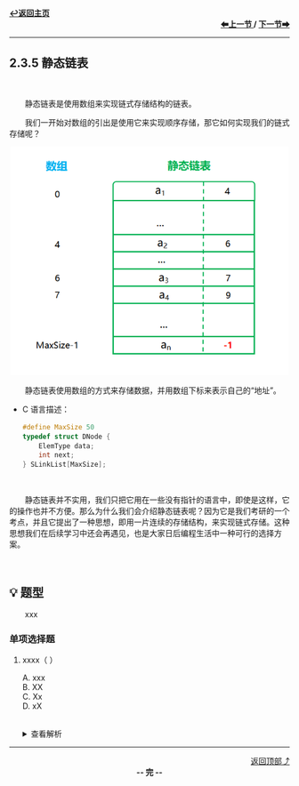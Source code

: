 <a name="top"></a>
<div align="left">
    <a href="/README.md"><b>↩返回主页</b></a>
</div>
<div align="right">
    <b>
    <a href="2.3.4%20循环链表.md">⬅上一节 </a>
    /
    <a href="2.3.6%20顺序表和链表的比较.md"> 下一节➡</a>
    </b>
</div>
<hr>

## 2.3.5 静态链表

<br>

&emsp;&emsp;静态链表是使用数组来实现链式存储结构的链表。

&emsp;&emsp;我们一开始对数组的引出是使用它来实现顺序存储，那它如何实现我们的链式存储呢？

<div align="center">
    <img src="/pics/2/2.3.5(1).png" width=500>
</div>

&emsp;&emsp;静态链表使用数组的方式来存储数据，并用数组下标来表示自己的“地址”。

+ C 语言描述：

    ```c
    #define MaxSize 50
    typedef struct DNode {
        ElemType data;
        int next;
    } SLinkList[MaxSize];
    ```

<br>

&emsp;&emsp;静态链表并不实用，我们只把它用在一些没有指针的语言中，即使是这样，它的操作也并不方便。那么为什么我们会介绍静态链表呢？因为它是我们考研的一个考点，并且它提出了一种思想，即用一片连续的存储结构，来实现链式存储。这种思想我们在后续学习中还会再遇见，也是大家日后编程生活中一种可行的选择方案。

<br>

## 💡 题型

&emsp;&emsp;xxx

### 单项选择题

1. xxxx（ ）

    A. xxx<br>
    B. XX<br>
    C. Xx<br>
    D. xX<br><br>
    <details>
    <summary>查看解析</summary>
    <p>答案：x</p>
    </details>

<hr>

<div align="right">
    <a href="#top">返回顶部⤴</a>
</div>

<div align="center">
    <b>-- 完 --</b>
</div>